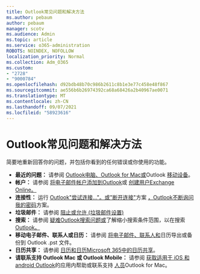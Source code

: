 ```yaml
---
title: Outlook常见问题和解决方法
ms.author: pebaum
author: pebaum
manager: scotv
ms.audience: Admin
ms.topic: article
ms.service: o365-administration
ROBOTS: NOINDEX, NOFOLLOW
localization_priority: Normal
ms.collection: Adm_O365
ms.custom:
- "2728"
- "9000784"
ms.openlocfilehash: d92bdb48b70c986b2611c8b1e3e77c458e48f867
ms.sourcegitcommit: ae556b6b26974392ca68a68426a2b40967ae0071
ms.translationtype: MT
ms.contentlocale: zh-CN
ms.lasthandoff: 09/07/2021
ms.locfileid: "58923616"
---
```

# <a name="outlook-common-issues-and-resolutions"></a>Outlook常见问题和解决方法

简要地重新回答你的问题，并包括你看到的任何错误或你使用的功能。

- **最近的问题：** 请参阅 [Outlook电脑、Outlook for Mac](https://support.office.com/article/ecf61305-f84f-4e13-bb73-95a214ac1230)[或](https://support.office.com/article/54afa5e3-db38-422a-9d94-3b55330ded8e)Outlook [移动设备](https://support.office.com/article/a264ef01-9c88-48fb-9285-7017e4f31f02)。
- **帐户：** 请参阅 [将电子邮件帐户添加到Outlook](https://support.office.com/article/6e27792a-9267-4aa4-8bb6-c84ef146101b)或 [创建用户Exchange Online。](https://docs.microsoft.com/Exchange/recipients-in-exchange-online/create-user-mailboxes)
- **连接性：** 运行 [Outlook"尝试连接..."。或"断开连接"](https://aka.ms/SaRA-OutlookDisconnect)方案 [，Outlook不断询问我的密码](https://aka.ms/SaRA-OutlookPwdPrompt)方案。
- **垃圾邮件：**  请参阅 [阻止或允许 (垃圾邮件设置)](https://support.microsoft.com/office/block-or-allow-junk-email-settings-48c9f6f7-2309-4f95-9a4d-de987e880e46)
- **搜索：** 请参阅 [疑难Outlook搜索问题或](https://support.office.com/article/2556b11f-f4d8-46be-b0a7-de33a3f4f066)了解缩小搜索条件范围，以在搜索 [Outlook。](https://support.office.com/article/D824D1E9-A255-4C8A-8553-276FB895A8DA)
- **移动电子邮件、联系人或日历：** 请参阅 [将电子邮件、联系人和](https://support.office.com/article/14252b52-3075-4e9b-be4e-ff9ef1068f91)日历导出或备份到 Outlook .pst 文件。
- **日历共享：** 请参阅 [日历和日历Microsoft 365](https://support.office.com/article/b576ecc3-0945-4d75-85f1-5efafb8a37b4)[中的日历共享](https://support.office.com/article/D93F72D3-2361-4E0D-8D6A-5C4939C17F39)。
- **请联系支持 Outlook Mac 或 Outlook Mobile：** 请参阅 [获取适用于 iOS 和 android Outlook](https://support.office.com/article/218a22d1-9fa5-4889-b689-de1c63493243)的应用内帮助或联系支持 [人员](https://support.office.com/article/d0410177-8e65-4487-93f7-206a3a3d71a8)Outlook for Mac。
